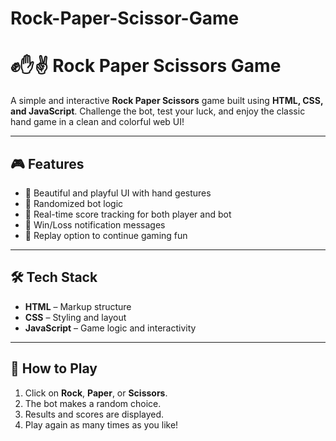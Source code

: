 # Rock-Paper-Scissor-Game
# ✊✋✌️ Rock Paper Scissors Game

A simple and interactive **Rock Paper Scissors** game built using **HTML, CSS, and JavaScript**. Challenge the bot, test your luck, and enjoy the classic hand game in a clean and colorful web UI!

---

## 🎮 Features

- 🎨 Beautiful and playful UI with hand gestures
- 🧠 Randomized bot logic
- 🧾 Real-time score tracking for both player and bot
- 🎉 Win/Loss notification messages
- 🔁 Replay option to continue gaming fun

---

## 🛠️ Tech Stack

- **HTML** – Markup structure  
- **CSS** – Styling and layout  
- **JavaScript** – Game logic and interactivity  

---

## 🧠 How to Play

1. Click on **Rock**, **Paper**, or **Scissors**.
2. The bot makes a random choice.
3. Results and scores are displayed.
4. Play again as many times as you like!


